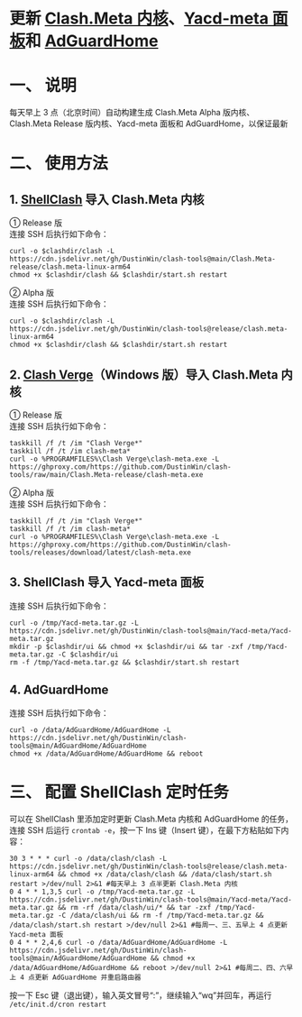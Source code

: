 # 更新 [Clash.Meta 内核](https://github.com/MetaCubeX/Clash.Meta)、[Yacd-meta 面板](https://github.com/MetaCubeX/Yacd-meta)和 [AdGuardHome](https://github.com/AdguardTeam/AdGuardHome)
# 一、 说明
每天早上 3 点（北京时间）自动构建生成 Clash.Meta Alpha 版内核、Clash.Meta Release 版内核、Yacd-meta 面板和 AdGuardHome，以保证最新
# 二、 使用方法
## 1. [ShellClash](https://github.com/juewuy/ShellClash) 导入 Clash.Meta 内核
① Release 版  
连接 SSH 后执行如下命令：
```
curl -o $clashdir/clash -L https://cdn.jsdelivr.net/gh/DustinWin/clash-tools@main/Clash.Meta-release/clash.meta-linux-arm64
chmod +x $clashdir/clash && $clashdir/start.sh restart
```
② Alpha 版  
连接 SSH 后执行如下命令：
```
curl -o $clashdir/clash -L https://cdn.jsdelivr.net/gh/DustinWin/clash-tools@release/clash.meta-linux-arm64
chmod +x $clashdir/clash && $clashdir/start.sh restart
```
## 2. [Clash Verge](https://github.com/zzzgydi/clash-verge)（Windows 版）导入 Clash.Meta 内核
① Release 版  
连接 SSH 后执行如下命令：
```
taskkill /f /t /im "Clash Verge*"
taskkill /f /t /im clash-meta*
curl -o %PROGRAMFILES%\Clash Verge\clash-meta.exe -L https://ghproxy.com/https://github.com/DustinWin/clash-tools/raw/main/Clash.Meta-release/clash-meta.exe
```
② Alpha 版  
连接 SSH 后执行如下命令：
```
taskkill /f /t /im "Clash Verge*"
taskkill /f /t /im clash-meta*
curl -o %PROGRAMFILES%\Clash Verge\clash-meta.exe -L https://ghproxy.com/https://github.com/DustinWin/clash-tools/releases/download/latest/clash-meta.exe
```
## 3. ShellClash 导入 Yacd-meta 面板
连接 SSH 后执行如下命令：
```
curl -o /tmp/Yacd-meta.tar.gz -L https://cdn.jsdelivr.net/gh/DustinWin/clash-tools@main/Yacd-meta/Yacd-meta.tar.gz
mkdir -p $clashdir/ui && chmod +x $clashdir/ui && tar -zxf /tmp/Yacd-meta.tar.gz -C $clashdir/ui
rm -f /tmp/Yacd-meta.tar.gz && $clashdir/start.sh restart
```
## 4. AdGuardHome
连接 SSH 后执行如下命令：
```
curl -o /data/AdGuardHome/AdGuardHome -L https://cdn.jsdelivr.net/gh/DustinWin/clash-tools@main/AdGuardHome/AdGuardHome
chmod +x /data/AdGuardHome/AdGuardHome && reboot
```
# 三、 配置 ShellClash 定时任务
可以在 ShellClash 里添加定时更新 Clash.Meta 内核和 AdGuardHome 的任务，连接 SSH 后运行 `crontab -e`，按一下 Ins 键（Insert 键），在最下方粘贴如下内容：
```
30 3 * * * curl -o /data/clash/clash -L https://cdn.jsdelivr.net/gh/DustinWin/clash-tools@release/clash.meta-linux-arm64 && chmod +x /data/clash/clash && /data/clash/start.sh restart >/dev/null 2>&1 #每天早上 3 点半更新 Clash.Meta 内核
0 4 * * 1,3,5 curl -o /tmp/Yacd-meta.tar.gz -L https://cdn.jsdelivr.net/gh/DustinWin/clash-tools@main/Yacd-meta/Yacd-meta.tar.gz && rm -rf /data/clash/ui/* && tar -zxf /tmp/Yacd-meta.tar.gz -C /data/clash/ui && rm -f /tmp/Yacd-meta.tar.gz && /data/clash/start.sh restart >/dev/null 2>&1 #每周一、三、五早上 4 点更新 Yacd-meta 面板
0 4 * * 2,4,6 curl -o /data/AdGuardHome/AdGuardHome -L https://cdn.jsdelivr.net/gh/DustinWin/clash-tools@main/AdGuardHome/AdGuardHome && chmod +x /data/AdGuardHome/AdGuardHome && reboot >/dev/null 2>&1 #每周二、四、六早上 4 点更新 AdGuardHome 并重启路由器
```
按一下 Esc 键（退出键），输入英文冒号“:”，继续输入“wq”并回车，再运行 `/etc/init.d/cron restart`
